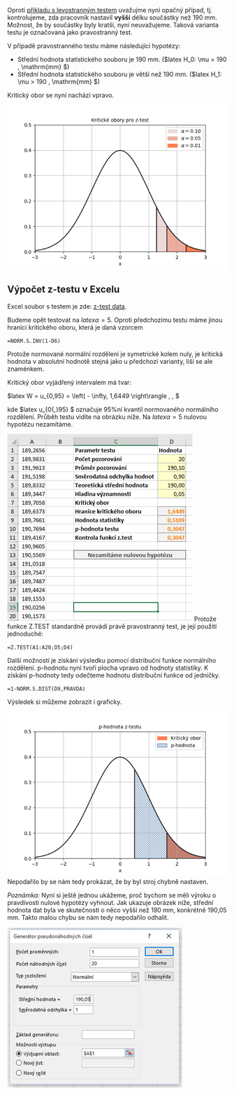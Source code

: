 Oproti [příkladu s levostranným testem](z_test_levostranny.md) uvažujme nyní opačný případ, tj. kontrolujeme, zda pracovník nastavil **vyšší** délku součástky než 190 mm. Možnost, že by součástky byly kratší, nyní neuvažujeme. Taková varianta testu je označovaná jako pravostranný test.

V případě pravostranného testu máme následující hypotézy:

* Střední hodnota statistického souboru je 190 mm. ($latex H_0: \mu = 190 \, \mathrm{mm} $)
* Střední hodnota statistického souboru je větší než 190 mm. ($latex H_1: \mu > 190 \, \mathrm{mm} $)

Kritický obor se nyní nachází vpravo.

![](media/z-test-pravostranny/kriticke-obory.png)

## Výpočet z-testu v Excelu

Excel soubor s testem je zde: [z-test data](media/z-test-pravostranny/p-hodnota.pngz-test-data.xlsx).

Budeme opět testovat na $latex \alpha = 5 %$. Oproti předchozímu testu máme jinou hranici kritického oboru, která je daná vzorcem

```
=NORM.S.INV(1-D6)
```

Protože normované normální rozdělení je symetrické kolem nuly, je kritická hodnota v absolutní hodnotě stejná jako u předchozí varianty, liší se ale znaménkem.

Kritický obor vyjádřený intervalem má tvar:

$latex W = u_{0,95} = \left( - \infty, 1,6449 \right\rangle \, , $

kde $latex u_{0{,}95} $ označuje 95%ní kvantil normovaného normálního rozdělení. Průběh testu vidíte na obrázku níže. Na $latex \alpha = 5 %$ nulovou hypotézu nezamítáme.

![Capture2](media/z-test-pravostranny/capture2.png)
Protože funkce Z.TEST standardně provádí právě pravostranný test, je její použití jednoduché:

```
=Z.TEST(A1:A20;D5;D4)
```

Další možností je získání výsledku pomocí distribuční funkce normálního rozdělení. p-hodnotu nyní tvoří plocha vpravo od hodnoty statistiky. K získání p-hodnoty tedy odečteme hodnotu distribuční funkce od jedničky.

```
=1-NORM.S.DIST(D9,PRAVDA)
```

Výsledek si můžeme zobrazit i graficky.

![](media/z-test-pravostranny/p-hodnota.png)
Nepodařilo by se nám tedy prokázat, že by byl stroj chybně nastaven.

*Poznámka:* Nyní si ještě jednou ukážeme, proč bychom se měli výroku o pravdivosti nulové hypotézy vyhnout. Jak ukazuje obrázek níže, střední hodnota dat byla ve skutečnosti o něco vyšší než 190 mm, konkrétně 190,05 mm. Takto malou chybu se nám tedy nepodařilo odhalit. 

![Capture](media/z-test-pravostranny/capture.png)
